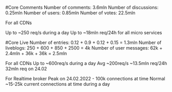 #Core Comments
Number of comments: 3.6mln
Number of discussions: 0.25mln
Number of users: 0.85mln
Number of votes: 22.5mln

For all CDNs

Up to ~250 req/s during a day
Up to ~18mln req/24h for all micro services

#Core Live
Number of entries: 0.12 + 0.9 + 0.12 + 0.15 = 1.3mln
Number of liveblogs: 250 + 600 + 850 + 2500 = 4k
Number of user messages: 62k + 2.4mln + 36k + 36k = 2.5mln

For all CDNs
Up to ~600req/s during a day
Avg ~200req/s
~13.5mln req/24h
32mln req on 24.02

For Realtime broker
Peak on 24.02.2022 - 100k connections at time
Normal ~15-25k current connections at time during a day

